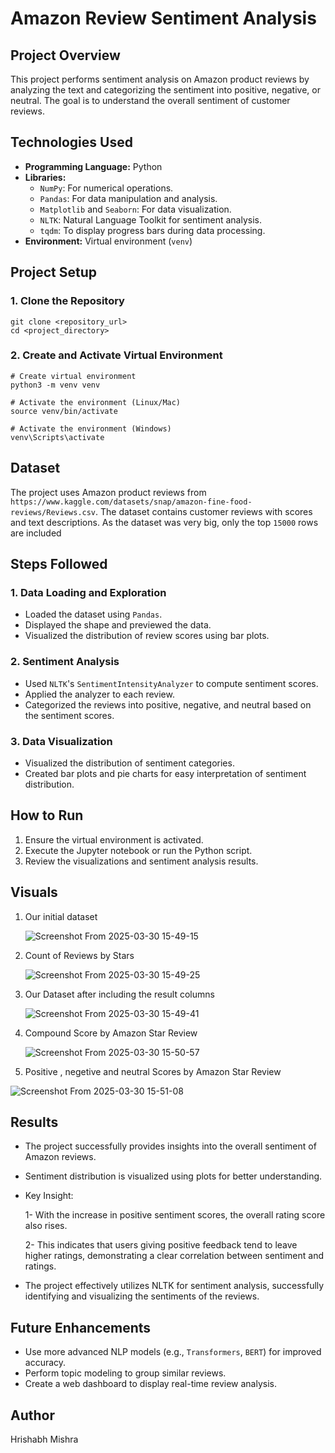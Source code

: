 # Amazon Review Sentiment Analysis

## Project Overview
This project performs sentiment analysis on Amazon product reviews by analyzing the text and categorizing the sentiment into positive, negative, or neutral. The goal is to understand the overall sentiment of customer reviews.

## Technologies Used
- **Programming Language:** Python
- **Libraries:**
  - `NumPy`: For numerical operations.
  - `Pandas`: For data manipulation and analysis.
  - `Matplotlib` and `Seaborn`: For data visualization.
  - `NLTK`: Natural Language Toolkit for sentiment analysis.
  - `tqdm`: To display progress bars during data processing.
- **Environment:** Virtual environment (`venv`)

## Project Setup
### 1. Clone the Repository
```
git clone <repository_url>
cd <project_directory>
```

### 2. Create and Activate Virtual Environment
```
# Create virtual environment
python3 -m venv venv

# Activate the environment (Linux/Mac)
source venv/bin/activate

# Activate the environment (Windows)
venv\Scripts\activate
```

## Dataset
The project uses Amazon product reviews from `https://www.kaggle.com/datasets/snap/amazon-fine-food-reviews/Reviews.csv`. The dataset contains customer reviews with scores and text descriptions.
As the dataset was very big, only the top `15000` rows are included

## Steps Followed
### 1. **Data Loading and Exploration**
- Loaded the dataset using `Pandas`.
- Displayed the shape and previewed the data.
- Visualized the distribution of review scores using bar plots.

### 2. **Sentiment Analysis**
- Used `NLTK`'s `SentimentIntensityAnalyzer` to compute sentiment scores.
- Applied the analyzer to each review.
- Categorized the reviews into positive, negative, and neutral based on the sentiment scores.

### 3. **Data Visualization**
- Visualized the distribution of sentiment categories.
- Created bar plots and pie charts for easy interpretation of sentiment distribution.

## How to Run
1. Ensure the virtual environment is activated.
2. Execute the Jupyter notebook or run the Python script.
3. Review the visualizations and sentiment analysis results.

## Visuals
1. Our initial dataset

   ![Screenshot From 2025-03-30 15-49-15](https://github.com/user-attachments/assets/f9ea56f9-e9c0-4818-a9dc-f927b6eae6fc)
   
3. Count of Reviews by Stars

    ![Screenshot From 2025-03-30 15-49-25](https://github.com/user-attachments/assets/a9c2859f-8f20-4381-b05d-e186941fbbbd)
   
6. Our Dataset after including the result columns

   ![Screenshot From 2025-03-30 15-49-41](https://github.com/user-attachments/assets/bbf99a9f-8c84-4003-8eaa-4cf2e1d7679d)
   
8. Compound Score by Amazon Star Review

   ![Screenshot From 2025-03-30 15-50-57](https://github.com/user-attachments/assets/5cf6aec2-8d6c-43d4-9f25-3ca2b5de3f62)
   
9. Positive , negetive and neutral Scores by Amazon Star Review

  ![Screenshot From 2025-03-30 15-51-08](https://github.com/user-attachments/assets/f8da3478-b06e-45a6-8eea-6d31dc184f18)

## Results
- The project successfully provides insights into the overall sentiment of Amazon reviews.

- Sentiment distribution is visualized using plots for better understanding.

- Key Insight:

   1- With the increase in positive sentiment scores, the overall rating score also rises.

   2- This indicates that users giving positive feedback tend to leave higher ratings, demonstrating a clear correlation between sentiment and ratings.

- The project effectively utilizes NLTK for sentiment analysis, successfully identifying and visualizing the sentiments of the reviews.

## Future Enhancements
- Use more advanced NLP models (e.g., `Transformers`, `BERT`) for improved accuracy.
- Perform topic modeling to group similar reviews.
- Create a web dashboard to display real-time review analysis.

## Author
Hrishabh Mishra

